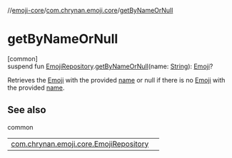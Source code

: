 //[emoji-core](../../index.md)/[com.chrynan.emoji.core](index.md)/[getByNameOrNull](get-by-name-or-null.md)

# getByNameOrNull

[common]\
suspend fun [EmojiRepository](-emoji-repository/index.md).[getByNameOrNull](get-by-name-or-null.md)(name: [String](https://kotlinlang.org/api/latest/jvm/stdlib/kotlin/-string/index.html)): [Emoji](-emoji/index.md)?

Retrieves the [Emoji](-emoji/index.md) with the provided [name](get-by-name-or-null.md) or null if there is no [Emoji](-emoji/index.md) with the provided [name](get-by-name-or-null.md).

## See also

common

| | |
|---|---|
| [com.chrynan.emoji.core.EmojiRepository](-emoji-repository/get-by-name.md) |  |
